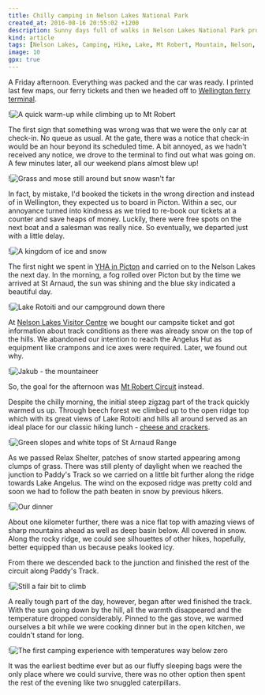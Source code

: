 ```yaml
---
title: Chilly camping in Nelson Lakes National Park
created_at: 2016-08-16 20:55:02 +1200
description: Sunny days full of walks in Nelson Lakes National Park providing amazing views of snow-covered hills on one side but freezing nights with cold feet and noses on the other. That was our Queen's birthday weekend in South Island.
kind: article
tags: [Nelson Lakes, Camping, Hike, Lake, Mt Robert, Mountain, Nelson, Snow, Trip, Walk, Winter]
image: 10
gpx: true
---
```


A Friday afternoon. Everything was packed and the car was ready. I printed last few maps, our ferry tickets and then we headed off to [Wellington ferry terminal](https://www.interislander.co.nz/).

!![A quick warm-up while climbing up to Mt Robert](4)

The first sign that something was wrong was that we were the only car at check-in. No queue as usual. At the gate, there was a notice that check-in would be an hour beyond its scheduled time. A bit annoyed, as we hadn't received any notice, we drove to the terminal to find out what was going on. A few minutes later, all our weekend plans almost blew up!

!![Grass and mose still around but snow wasn't far](1)

In fact, by mistake, I'd booked the tickets in the wrong direction and instead of in Wellington, they expected us to board in Picton. Within a sec, our annoyance turned into kindness as we tried to re-book our tickets at a counter and save heaps of money. Luckily, there were free spots on the next boat and a salesman was really nice. So eventually, we departed just with a little delay.

!![A kingdom of ice and snow](6)

The first night we spent in [YHA in Picton](http://www.yha.co.nz/hostels/south-island-hostels/yha-picton/) and carried on to the Nelson Lakes the next day. In the morning, a fog rolled over Picton but by the time we arrived at St Arnaud, the sun was shining and the blue sky indicated a beautiful day.

!![Lake Rotoiti and our campground down there](8)

At [Nelson Lakes Visitor Centre](http://www.doc.govt.nz/footer-links/contact-us/office-by-name/?office=K1024) we bought our campsite ticket and got information about track conditions as there was already snow on the top of the hills. We abandoned our intention to reach the Angelus Hut as equipment like crampons and ice axes were required. Later, we found out why.

!![Jakub - the mountaineer](7)

So, the goal for the afternoon was [Mt Robert Circuit](http://www.doc.govt.nz/parks-and-recreation/places-to-go/nelson-tasman/places/nelson-lakes-national-park/things-to-do/tracks/mount-robert-circuit/?region=nelsontasman&park=09e4a9dc-2578-433e-abb9-670c0794579b&activity=walking-tramping#activitypanel) instead.

Despite the chilly morning, the initial steep zigzag part of the track quickly warmed us up. Through beech forest we climbed up to the open ridge top which with its great views of Lake Rotoiti and hills all around served as an ideal place for our classic hiking lunch - [cheese and crackers](https://barakuba.com/trips/2016/03/30/hiking-food-for-a-3-day-track/).

!![Green slopes and white tops of St Arnaud Range](5)

As we passed Relax Shelter, patches of snow started appearing among clumps of grass. There was still plenty of daylight when we reached the junction to Paddy's Track so we carried on a little bit further along the ridge towards Lake Angelus. The wind on the exposed ridge was pretty cold and soon we had to follow the path beaten in snow by previous hikers.

!![Our dinner](3)

About one kilometer further, there was a nice flat top with amazing views of sharp mountains ahead as well as deep basin below. All covered in snow. Along the rocky ridge, we could see silhouettes of other hikes, hopefully, better equipped than us because peaks looked icy.

From there we descended back to the junction and finished the rest of the circuit along Paddy's Track.

!![Still a fair bit to climb](9)

A really tough part of the day, however, began after wed finished the track. With the sun going down by the hill, all the warmth disappeared and the temperature dropped considerably. Pinned to the gas stove, we warmed ourselves a bit while we were cooking dinner but in the open kitchen, we couldn't stand for long.

!![The first camping experience with temperatures way below zero](2)

It was the earliest bedtime ever but as our fluffy sleeping bags were the only place where we could survive, there was no other option then spent the rest of the evening like two snuggled caterpillars.
